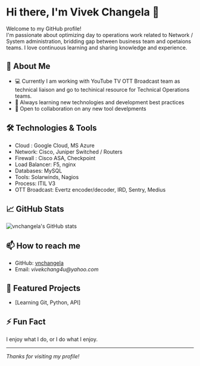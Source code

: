 # Hi there, I'm Vivek Changela 👋

Welcome to my GitHub profile!  
I'm passionate about optimizing day to operations work related to Network / System administration, bridding gap between business team and opetaions teams. I love continuous learning and sharing knowledge and experience.

## 🚀 About Me

- 💻 Currently I am working with YouTube TV OTT Broadcast team as technical liaison and go to techinical resource for Technical Operations teams.
- 🌱 Always learning new technologies and development best practices
- 🤝 Open to collaboration on any new tool develpments 

## 🛠️ Technologies & Tools

- Cloud : Google Cloud, MS Azure
- Network: Cisco, Juniper Switched / Routers
- Firewall : Cisco ASA, Checkpoint
- Load Balancer: F5, nginx
- Databases: MySQL
- Tools: Solarwinds, Nagios
- Process: ITIL V3
- OTT Broadcast: Evertz encoder/decoder, IRD, Sentry, Medius

## 📈 GitHub Stats

![vnchangela's GitHub stats](https://github-readme-stats.vercel.app/api?username=vnchangela&show_icons=true&theme=github_dark)

## 📫 How to reach me

- GitHub: [vnchangela](https://github.com/vnchangela)
- Email: _vivekchang4u@yahoo.com_

## 🌟 Featured Projects

<!--
List some of your top repositories here. For example:
- [Project Name](https://github.com/vnchangela/project) – Short description
-->

- [Learning Git, Python, API]
## ⚡ Fun Fact

I enjoy what I do, or I do what I enjoy.

---

_Thanks for visiting my profile!_

